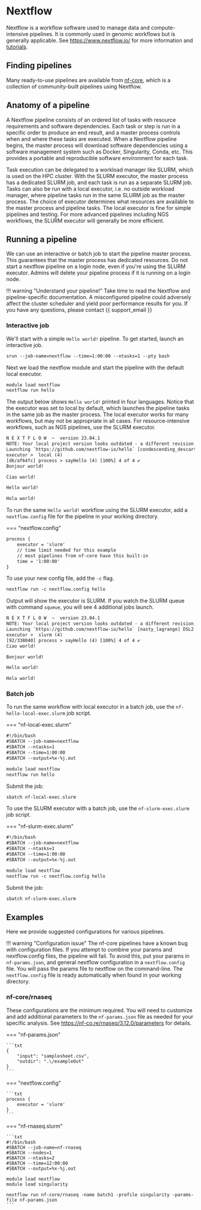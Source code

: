 # Nextflow

Nextflow is a workflow software used to manage data and compute-intensive pipelines. It is commonly used in genomic workflows but is generally applicable. See <https://www.nextflow.io/> for more information and [tutorials](https://www.nextflow.io/blog/2023/learn-nextflow-in-2023.html).

## Finding pipelines

Many ready-to-use pipelines are available from [nf-core](https://nf-co.re/pipelines), which is a collection of community-built pipelines using Nextflow.

## Anatomy of a pipeline

A Nextflow pipeline consists of an ordered list of tasks with resource requirements and software dependencies. Each task or step is run in a specific order to produce an end result, and a master process controls when and where these tasks are executed. When a Nextflow pipeline begins, the master process will download software dependencies using a software management system such as Docker, Singularity, Conda, etc. This provides a portable and reproducible software environment for each task.

Task execution can be delegated to a workload manager like SLURM, which is used on the HPC cluster. With the SLURM executor, the master process has a dedicated SLURM job, and each task is run as a separate SLURM job. Tasks can also be run with a local executor, i.e. no outside workload manager, where pipeline tasks run in the same SLURM job as the master process. The choice of executor determines what resources are available to the master process and pipeline tasks. The local executor is fine for simple pipelines and testing. For more advanced pipelines including NGS workflows, the SLURM executor will generally be more efficient.

## Running a pipeline

We can use an interactive or batch job to start the pipeline master process. This guarantees that the master process has dedicated resources. Do not start a nextflow pipeline on a login node, even if you're using the SLURM executor. Admins will delete your pipeline process if it is running on a login node.

!!! warning "Understand your pipeline!"
    Take time to read the Nextflow and pipeline-specific documentation. A misconfigured pipeline could adversely affect the cluster scheduler and yield poor performance results for you. If you have any questions, please contact {{ support_email }}

### Interactive job

We'll start with a simple `Hello world!` pipeline. To get started, launch an interactive job.

```txt
srun --job-name=nextflow --time=1:00:00 --ntasks=1 --pty bash
```

Next we load the nextflow module and start the pipeline with the default local executor.

```txt
module load nextflow
nextflow run hello
```

The output below shows `Hello world!` printed in four languages. Notice that the executor was set to local by default, which launches the pipeline tasks in the same job as the master process. The local executor works for many workflows, but may not be appropriate in all cases. For resource-intensive workflows, such as NGS pipelines, use the SLURM executor.

```txt
N E X T F L O W  ~  version 23.04.1
NOTE: Your local project version looks outdated - a different revision is available in the remote repository [1d71f857bb]
Launching `https://github.com/nextflow-io/hello` [condescending_descartes] DSL2 - revision: 4eab81bd42 [master]
executor >  local (4)
[d6/af64fc] process > sayHello (4) [100%] 4 of 4 ✔
Bonjour world!

Ciao world!

Hello world!

Hola world!
```

To run the same `Hello world!` workflow using the SLURM executor, add a `nextflow.config` file for the pipeline in your working directory.

=== "nextflow.config"

```txt
process {
    executor = 'slurm'
    // time limit needed for this example
    // most pipelines from nf-core have this built-in
    time = '1:00:00'
}
```

To use your new config file, add the `-c` flag.

```txt
nextflow run -c nextflow.config hello
```

Output will show the executor is SLURM. If you watch the SLURM queue with command `squeue`, you will see 4 additional jobs launch.

```txt
N E X T F L O W  ~  version 23.04.1
NOTE: Your local project version looks outdated - a different revision is available in the remote repository [1d71f857bb]
Launching `https://github.com/nextflow-io/hello` [nasty_lagrange] DSL2 - revision: 4eab81bd42 [master]
executor >  slurm (4)
[92/338040] process > sayHello (4) [100%] 4 of 4 ✔
Ciao world!

Bonjour world!

Hello world!

Hola world!
```

### Batch job

To run the same workflow with local executor in a batch job, use the `nf-hello-local-exec.slurm` job script.

=== "nf-local-exec.slurm"

```txt
#!/bin/bash
#SBATCH --job-name=nextflow
#SBATCH --ntasks=1
#SBATCH --time=1:00:00
#SBATCH --output=%x-%j.out

module load nextflow
nextflow run hello
```

Submit the job:

```txt
sbatch nf-local-exec.slurm
```

To use the SLURM executor with a batch job, use the `nf-slurm-exec.slurm` job script.

=== "nf-slurm-exec.slurm"

```txt
#!/bin/bash
#SBATCH --job-name=nextflow
#SBATCH --ntasks=1
#SBATCH --time=1:00:00
#SBATCH --output=%x-%j.out

module load nextflow
nextflow run -c nextflow.config hello
```

Submit the job:

```txt
sbatch nf-slurm-exec.slurm
```

## Examples

Here we provide suggested configurations for various pipelines.

!!! warning "Configuration issue"
    The nf-core pipelines have a known bug with configuration files. If you attempt to combine your params and nextflow.config files, the pipeline will fail. To avoid this, put your params in `nf-params.json`, and general nextflow configuration in a `nextflow.config` file. You will pass the params file to nextflow on the command-line. The `nextflow.config` file is ready automatically when found in your working directory.

### nf-core/rnaseq

These configurations are the minimum required. You will need to customize and add additional parameters to the `nf-params.json` file as needed for your specific analysis. See <https://nf-co.re/rnaseq/3.12.0/parameters> for details.

<!-- markdownlint-disable MD046 -->
=== "nf-params.json"

    ```txt
    {
        "input": "samplesheet.csv",
        "outdir": ".\/exampleOut"
    }
    ```

=== "nextflow.config"

    ```txt
    process {
        executor = 'slurm'
    }
    ```

=== "nf-rnaseq.slurm"

    ```txt
    #!/bin/bash
    #SBATCH --job-name=nf-rnaseq
    #SBATCH --nodes=1
    #SBATCH --ntasks=2
    #SBATCH --time=12:00:00
    #SBATCH --output=%x-%j.out
    
    module load nextflow
    module load singularity

    nextflow run nf-core/rnaseq -name batch1 -profile singularity -params-file nf-params.json
    ```
<!-- markdownlint-enable MD046 -->
